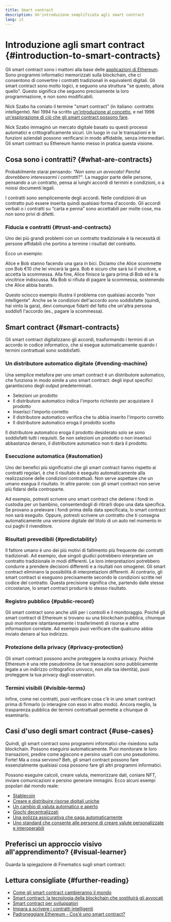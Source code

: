 ```yaml
---
title: Smart contract
description: Un'introduzione semplificata agli smart contract
lang: it
---
```


# Introduzione agli smart contract {#introduction-to-smart-contracts}

Gli smart contract sono i mattoni alla base delle [applicazioni di Ethereum](/dapps/). Sono programmi informatici memorizzati sulla blockchain, che ci consentono di convertire i contratti tradizionali in equivalenti digitali. Gli smart contract sono molto logici, e seguono una struttura "se questo, allora quello". Questo significa che seguono precisamente la loro programmazione, e non sono modificabili.

Nick Szabo ha coniato il termine "smart contract" (in italiano: contratto intelligente). Nel 1994 ha scritto [un'introduzione al concetto](https://www.fon.hum.uva.nl/rob/Courses/InformationInSpeech/CDROM/Literature/LOTwinterschool2006/szabo.best.vwh.net/smart.contracts.html), e nel 1996 [un'esplorazione di ciò che gli smart contract possono fare](https://www.fon.hum.uva.nl/rob/Courses/InformationInSpeech/CDROM/Literature/LOTwinterschool2006/szabo.best.vwh.net/smart_contracts_2.html).

Nick Szabo immaginò un mercato digitale basato su questi processi automatici e crittograficamente sicuri. Un luogo in cui le transazioni e le funzioni aziendali possono verificarsi in modo affidabile, senza intermediari. Gli smart contract su Ethereum hanno messo in pratica questa visione.

## Cosa sono i contratti? {#what-are-contracts}

Probabilmente starai pensando: _"Non sono un avvocato! Perché dovrebbero interessarmi i contratti?"_. La maggior parte delle persone, pensando a un contratto, pensa ai lunghi accordi di termini e condizioni, o a noiosi documenti legali.

I contratti sono semplicemente degli accordi. Nelle condizioni di un contratto può essere inserita quindi qualsiasi forma d'accordo. Gli accordi verbali o i contratti su “carta e penna” sono accettabili per molte cose, ma non sono privi di difetti.

### Fiducia e contratti {#trust-and-contracts}

Uno dei più grandi problemi con un contratto tradizionale è la necessità di persone affidabili che portino a termine i risultati del contratto.

Ecco un esempio:

Alice e Bob stanno facendo una gara in bici. Diciamo che Alice scommette con Bob €10 che lei vincerà la gara. Bob è sicuro che sarà lui il vincitore, e accetta la scommessa. Alla fine, Alice finisce la gara prima di Bob ed è la vincitrice indiscussa. Ma Bob si rifiuta di pagare la scommessa, sostenendo che Alice abbia barato.

Questo sciocco esempio illustra il problema con qualsiasi accordo “non intelligente”. Anche se le condizioni dell'accordo sono soddisfatte (quindi, hai vinto la gara), devi comunque fidarti del fatto che un'altra persona soddisfi l'accordo (es., pagare la scommessa).

## Smart contract {#smart-contracts}

Gli smart contract digitalizzano gli accordi, trasformando i termini di un accordo in codice informatico, che si esegue automaticamente quando i termini contrattuali sono soddisfatti.

### Un distributore automatico digitale {#vending-machine}

Una semplice metafora per uno smart contract è un distributore automatico, che funziona in modo simile a uno smart contract: degli input specifici garantiscono degli output predeterminati.

- Selezioni un prodotto
- Il distributore automatico indica l'importo richiesto per acquistare il prodotto
- Inserisci l'importo corretto
- Il distributore automatico verifica che tu abbia inserito l'importo corretto
- Il distributore automatico eroga il prodotto scelto

Il distributore automatico eroga il prodotto desiderato solo se sono soddisfatti tutti i requisiti. Se non selezioni un prodotto o non inserisci abbastanza denaro, il distributore automatico non ti darà il prodotto.

### Esecuzione automatica {#automation}

Uno dei benefici più significativi che gli smart contract hanno rispetto ai contratti regolari, è che il risultato è eseguito automaticamente alla realizzazione delle condizioni contrattuali. Non serve aspettare che un umano esegua il risultato. In altre parole: con gli smart contract non serve più fidarsi della controparte.

Ad esempio, potresti scrivere uno smart contract che detiene i fondi in custodia per un bambino, consentendogli di ritirarli dopo una data specifica. Se provano a prelevare i fondi prima della data specificata, lo smart contract non sarà eseguito. Oppure, potresti scrivere un contratto che ti consegna automaticamente una versione digitale del titolo di un auto nel momento in cui paghi il rivenditore.

### Risultati prevedibili {#predictability}

Il fattore umano è uno dei più motivi di fallimento più frequente dei contratti tradizionali. Ad esempio, due singoli giudici potrebbero interpretare un contratto tradizionale in modi differenti. Le loro interpretazioni potrebbero condurre a prendere decisioni differenti e a risultati non omogenei. Gli smart contract eliminano la possibilità di interpretazioni differenti. Al contrario, gli smart contract si eseguono precisamente secondo le condizioni scritte nel codice del contratto. Questa precisione significa che, partendo dalle stesse circostanze, lo smart contract produrrà lo stesso risultato.

### Registro pubblico {#public-record}

Gli smart contract sono anche utili per i controlli e il monitoraggio. Poiché gli smart contract di Ethereum si trovano su una blockchain pubblica, chiunque può monitorare istantaneamente i trasferimenti di risorse e altre informazioni correlate. Ad esempio puoi verificare che qualcuno abbia inviato denaro al tuo indirizzo.

### Protezione della privacy {#privacy-protection}

Gli smart contract possono anche proteggere la nostra privacy. Poiché Ethereum è una rete pseudonima (le tue transazioni sono pubblicamente legate a un indirizzo crittografico univoco, non alla tua identità), puoi proteggere la tua privacy dagli osservatori.

### Termini visibili {#visible-terms}

Infine, come nei contratti, puoi verificare cosa c'è in uno smart contract prima di firmarlo (o interagire con esso in altro modo). Ancora meglio, la trasparenza pubblica dei termini contrattuali permette a chiunque di esaminarlo.

## Casi d'uso degli smart contract {#use-cases}

Quindi, gli smart contract sono programmi informatici che risiedono sulla blockchain. Possono eseguirsi automaticamente. Puoi monitorare le loro transazioni, predire come agiscono e persino usarli con uno pseudonimo. Forte! Ma a cosa servono? Beh, gli smart contract possono fare essenzialmente qualsiasi cosa possono fare gli altri programmi informatici.

Possono eseguire calcoli, creare valuta, memorizzare dati, coniare NFT, inviare comunicazioni e persino generare immagini. Ecco alcuni esempi popolari dal mondo reale:

- [Stablecoin](/stablecoins/)
- [Creare e distribuire risorse digitali uniche](/nft/)
- [Un cambio di valuta automatico e aperto](/get-eth/#dex)
- [Giochi decentralizzati](/dapps/?category=gaming)
- [Una polizza assicurativa che paga automaticamente](https://etherisc.com/)
- [Uno standard che consente alle persone di creare valute personalizzate e interoperabili](/developers/docs/standards/tokens/)

## Preferisci un approccio visivo all'apprendimento? {#visual-learner}

Guarda la spiegazione di Finematics sugli smart contract:

<YouTube id="pWGLtjG-F5c" />

## Lettura consigliate {#further-reading}

- [Come gli smart contract cambieranno il mondo](https://www.youtube.com/watch?v=pA6CGuXEKtQ)
- [Smart contract: la tecnologia della blockchain che sostituirà gli avvocati](https://blockgeeks.com/guides/smart-contracts/)
- [Smart contract per sviluppatori](/developers/docs/smart-contracts/)
- [Impara a scrivere i contratti intelligenti](/developers/learning-tools/)
- [Padroneggiare Ethereum - Cos'è uno smart contract?](https://github.com/ethereumbook/ethereumbook/blob/develop/07smart-contracts-solidity.asciidoc#what-is-a-smart-contract)
